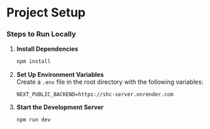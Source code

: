 # Project Setup

### Steps to Run Locally

1. **Install Dependencies**

   ```bash
   npm install
   ```

2. **Set Up Environment Variables**  
   Create a `.env` file in the root directory with the following variables:

   ```plaintext
   NEXT_PUBLIC_BACKEND=https://shc-server.onrender.com
   ```

3. **Start the Development Server**
   ```bash
   npm run dev
   ```
